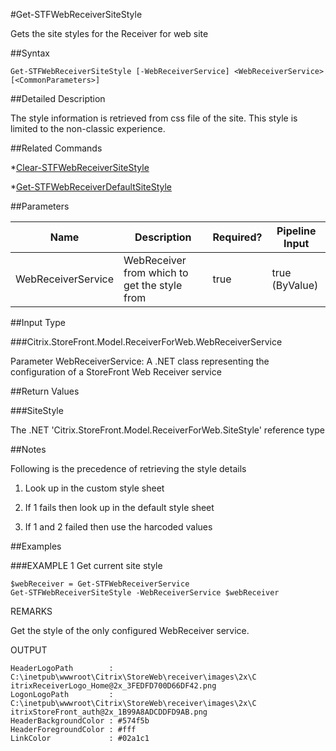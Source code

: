 #Get-STFWebReceiverSiteStyle
Gets the site styles for the Receiver for web site
##Syntax
```Get-STFWebReceiverSiteStyle [-WebReceiverService] <WebReceiverService> [<CommonParameters>]
```
##Detailed Description
The style information is retrieved from css file of the site. This style is limited to the non-classic experience.
##Related Commands
*[Clear-STFWebReceiverSiteStyle](Clear-STFWebReceiverSiteStyle)
*[Get-STFWebReceiverDefaultSiteStyle](Get-STFWebReceiverDefaultSiteStyle)
##Parameters
|Name|Description|Required?|Pipeline Input||--|--|--|--||WebReceiverService|WebReceiver from which to get the style from|true|true (ByValue)|##Input Type
###Citrix.StoreFront.Model.ReceiverForWeb.WebReceiverService
Parameter WebReceiverService: A .NET class representing the configuration of a StoreFront Web Receiver service
##Return Values
###SiteStyle
The .NET 'Citrix.StoreFront.Model.ReceiverForWeb.SiteStyle' reference type
##Notes
Following is the precedence of retrieving the style details
1. Look up in the custom style sheet
2. If 1 fails then look up in the default style sheet
3. If 1 and 2 failed then use the harcoded values
##Examples
###EXAMPLE 1 Get current site style
```$webReceiver = Get-STFWebReceiverService
Get-STFWebReceiverSiteStyle -WebReceiverService $webReceiver
```
REMARKS
Get the style of the only configured WebReceiver service.
OUTPUT
```HeaderLogoPath        : C:\inetpub\wwwroot\Citrix\StoreWeb\receiver\images\2x\C
itrixReceiverLogo_Home@2x_3FEDFD700D66DF42.png
LogonLogoPath         : C:\inetpub\wwwroot\Citrix\StoreWeb\receiver\images\2x\C
itrixStoreFront_auth@2x_1B99A8ADCDDFD9AB.png
HeaderBackgroundColor : #574f5b
HeaderForegroundColor : #fff
LinkColor             : #02a1c1
```
